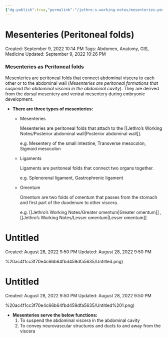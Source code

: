 ```yaml
---
{"dg-publish":true,"permalink":"/jethro-s-working-notes/mesenteries-peritoneal-folds/","dgPassFrontmatter":true}
---
```



# Mesenteries (Peritoneal folds)

Created: September 9, 2022 10:14 PM
Tags: Abdomen, Anatomy, GIS, Medicine
Updated: September 9, 2022 10:26 PM

### Mesenteries as Peritoneal folds

Mesenteries are peritoneal folds that connect abdominal viscera to each other or to the abdominal wall (*Mesenteries are peritoneal formations that suspend the abdominal viscera in the abdominal cavity*). They are derived from the dorsal mesentery and ventral mesentery during embryonic development.

- **There are three types of mesenteries:**
    - Mesenteries
        
        Mesenteries are peritoneal folds that attach to the [[Jethro’s Working Notes/Posterior abdominal wall\|Posterior abdominal wall]].
        
        e.g. Mesentery of the small intestine, Transverse mesocolon, Sigmoid mesocolon
        
    - Ligaments
        
        Ligaments are peritoneal folds that connect two organs together.
        
        e.g. Splenorenal ligament, Gastrophrenic ligament
        
    - Omentum
        
        Omentum are two folds of omentum that passes from the stomach and first part of the duodenum to other viscera.
        
        e.g. [[Jethro’s Working Notes/Greater omentum\|Greater omentum]] , [[Jethro’s Working Notes/Lesser omentum\|Lesser omentum]] 
        
    
    
<div class="transclusion internal-embed is-loaded"><div class="markdown-embed">





# Untitled

Created: August 28, 2022 9:50 PM
Updated: August 28, 2022 9:50 PM

</div></div>
%20ac4f1cc3f70e4c66b64fbd459dfa5635/Untitled.png)
    
    
<div class="transclusion internal-embed is-loaded"><div class="markdown-embed">





# Untitled

Created: August 28, 2022 9:50 PM
Updated: August 28, 2022 9:50 PM

</div></div>
%20ac4f1cc3f70e4c66b64fbd459dfa5635/Untitled%201.png)
    
- **Mesenteries serve the below functions:**
    1. To suspend the abdominal viscera in the abdominal cavity
    2. To convey neurovascular structures and ducts to and away from the viscera